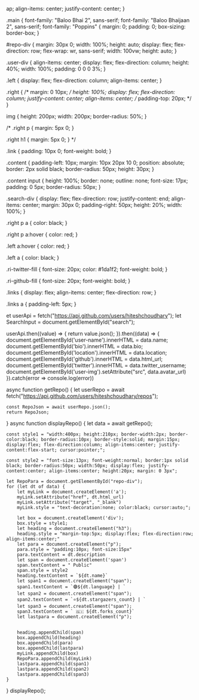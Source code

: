 ap;
  align-items: center;
  justify-content: center;
}

.main {
  font-family: "Baloo Bhai 2", sans-serif;
  font-family: "Baloo Bhaijaan 2", sans-serif;
  font-family: "Poppins" {
  margin: 0;
  padding: 0;
  box-sizing: border-box;
}

#repo-div {
  margin: 30px 0;
  width: 100%;
  height: auto;
  display: flex;
  flex-direction: row;
  flex-wrap: wr, sans-serif;
  width: 100vw;
  height: auto;
}

.user-div {
  align-items: center;
  display: flex;
  flex-direction: column;
  height: 40%;
  width: 100%;
  padding: 0 0 0 3%;
}

.left {
  display: flex;
  flex-direction: column;
  align-items: center;
}

.right {
  /* margin: 0 10px; */
  height: 100%;
  display: flex;
  flex-direction: column;
  justify-content: center;
  align-items: center;
  /* padding-top: 20px; */
}

img {
  height: 200px;
  width: 200px;
  border-radius: 50%;
}

/* .right p {
    margin: 5px 0;
}

.right h1 {
    margin: 5px 0;
} */

.link {
  padding: 10px 0;
  font-weight: bold;
}

.content {
  padding-left: 10px;
  margin: 10px 20px 10 0;
  position: absolute;
  border: 2px solid black;
  border-radius: 50px;
  height: 30px;
}

.content input {
  height: 100%;
  border: none;
  outline: none;
  font-size: 17px;
  padding: 0 5px;
  border-radius: 50px;
}

.search-div {
  display: flex;
  flex-direction: row;
  justify-content: end;
  align-items: center;
  margin: 30px 0;
  padding-right: 50px;
  height: 20%;
  width: 100%;
}

.right p a {
  color: black;
}

.right p a:hover {
  color: red;
}

.left a:hover {
  color: red;
}

.left a {
  color: black;
}

.ri-twitter-fill {
  font-size: 20px;
  color: #1da1f2;
  font-weight: bold;
}

.ri-github-fill {
  font-size: 20px;
  font-weight: bold;
}

.links {
  display: flex;
  align-items: center;
  flex-direction: row;
}

.links a {
  padding-left: 5px;
}

et userApi = fetch("https://api.github.com/users/hiteshchoudhary");
let SearchInput = document.getElementById("search");

userApi.then((value) => {
    return value.json();
}).then((data) => {
    document.getElementById('user-name').innerHTML = data.name;
    document.getElementById('bio').innerHTML = data.bio;
    document.getElementById('location').innerHTML = data.location;
    document.getElementById('github').innerHTML = data.html_url;
    document.getElementById('twitter').innerHTML = data.twitter_username;
    document.getElementById('user-img').setAttribute("src", data.avatar_url)
}).catch(error => console.log(error))

async function getRepo() {
    let userRepo = await fetch("https://api.github.com/users/hiteshchoudhary/repos");

    const RepoJson = await userRepo.json();
    return RepoJson;
}
async function displayRepo() {
    let data = await getRepo();

    const style1 = "width:400px; height:210px; border-width:2px; border-color:black; border-radius:10px; border-style:solid; margin:15px; display:flex; flex-direction:column; align-items:center; justify-content:flex-start; cursor:pointer;";

    const style2 = "font-size:13px; font-weight:normal; border:1px solid black; border-radius:50px; width:50px; display:flex; justify-content:center; align-items:center; height:20px; margin: 0 3px";

    let RepoPara = document.getElementById("repo-div");
    for (let dt of data) {
        let myLink = document.createElement('a');
        myLink.setAttribute("href", dt.html_url)
        myLink.setAttribute("target", "_blank")
        myLink.style = "text-decoration:none; color:black; cursor:auto;";

        let box = document.createElement('div');
        box.style = style1;
        let heading = document.createElement("h3");
        heading.style = "margin-top:5px; display:flex; flex-direction:row; align-items:center;"
        let para = document.createElement("p");
        para.style = "padding:10px; font-size:15px"
        para.textContent = dt.description
        let span = document.createElement('span')
        span.textContent = " Public"
        span.style = style2
        heading.textContent = `${dt.name}`
        let span1 = document.createElement("span");
        span1.textContent = `🟣${dt.language} | `
        let span2 = document.createElement("span");
        span2.textContent = `⭐${dt.stargazers_count} | `
        let span3 = document.createElement("span");
        span3.textContent = ` 🇬🇮 ${dt.forks_count}`
        let lastpara = document.createElement("p");


        heading.appendChild(span)
        box.appendChild(heading)
        box.appendChild(para)
        box.appendChild(lastpara)
        myLink.appendChild(box)
        RepoPara.appendChild(myLink)
        lastpara.appendChild(span1)
        lastpara.appendChild(span2)
        lastpara.appendChild(span3)
    }
}
displayRepo();
